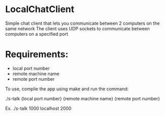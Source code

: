 # LocalChatClient
Simple chat client that lets you communicate between 2 computers on the same network
The client uses UDP sockets to communicate between computers on a specified port

# Requirements:
- local port number
- remote machine name
- remote port number

To use, complie the app using make and run the command:

./s-talk {local port number} {remote machine name} {remote port number}

Ex.
./s-talk 1000 localhost 2000
